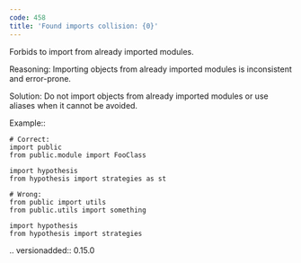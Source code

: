 ```yaml
---
code: 458
title: 'Found imports collision: {0}'
---
```



Forbids to import from already imported modules.

Reasoning:
    Importing objects from already imported modules is inconsistent
    and error-prone.

Solution:
    Do not import objects from already imported modules or use aliases
    when it cannot be avoided.

Example::

    # Correct:
    import public
    from public.module import FooClass

    import hypothesis
    from hypothesis import strategies as st

    # Wrong:
    from public import utils
    from public.utils import something

    import hypothesis
    from hypothesis import strategies

.. versionadded:: 0.15.0